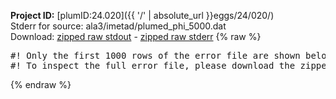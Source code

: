 **Project ID:** [plumID:24.020]({{ '/' | absolute_url }}eggs/24/020/)  
Stderr for source:  ala3/imetad/plumed_phi_5000.dat   
Download: [zipped raw stdout](plumed_phi_5000.dat.plumed_master.stdout.txt.zip) - [zipped raw stderr](plumed_phi_5000.dat.plumed_master.stderr.txt.zip) 
{% raw %}
<pre>
#! Only the first 1000 rows of the error file are shown below
#! To inspect the full error file, please download the zipped raw stderr file above
</pre>
{% endraw %}
